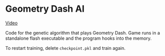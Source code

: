 Geometry Dash AI
==
[Video](https://www.youtube.com/watch?v=po1Vzx2AfLI)

Code for the genetic algorithm that plays Geometry Dash. Game runs in a standalone flash executable and the program hooks into the memory.

To restart training, delete `checkpoint.pkl` and train again.